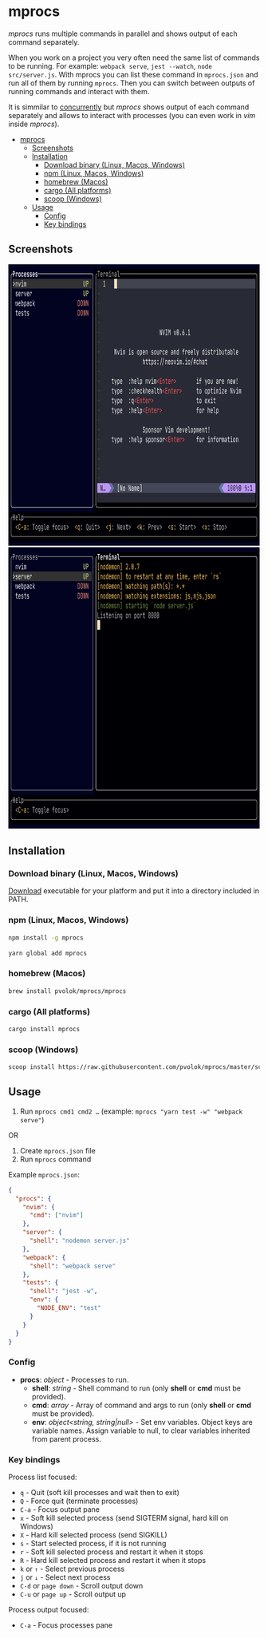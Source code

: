 # mprocs

_mprocs_ runs multiple commands in parallel and shows output of each command
separately.

When you work on a project you very often need the same list of commands to be
running. For example: `webpack serve`, `jest --watch`, `node src/server.js`.
With mprocs you can list these command in `mprocs.json` and run all of them by
running `mprocs`. Then you can switch between outputs of running commands and
interact with them.

It is simmilar to
[concurrently](https://github.com/open-cli-tools/concurrently) but _mprocs_
shows output of each command separately and allows to interact with processes
(you can even work in _vim_ inside _mprocs_).

<!--ts-->
* [mprocs](#mprocs)
   * [Screenshots](#screenshots)
   * [Installation](#installation)
      * [Download binary (Linux, Macos, Windows)](#download-binary-linux-macos-windows)
      * [npm (Linux, Macos, Windows)](#npm-linux-macos-windows)
      * [homebrew (Macos)](#homebrew-macos)
      * [cargo (All platforms)](#cargo-all-platforms)
      * [scoop (Windows)](#scoop-windows)
   * [Usage](#usage)
      * [Config](#config)
      * [Key bindings](#key-bindings)

<!-- Created by https://github.com/ekalinin/github-markdown-toc -->
<!-- Added by: pvolok, at: Fri May 20 00:30:56 +07 2022 -->

<!--te-->

## Screenshots

<img src="img/screenshot1.png" width="889" height="564" />
<img src="img/screenshot2.png" width="889" height="564" />

## Installation

### Download binary (Linux, Macos, Windows)

[Download](https://github.com/pvolok/mprocs/releases) executable for your
platform and put it into a directory included in PATH.

### npm (Linux, Macos, Windows)

```sh
npm install -g mprocs
```

```sh
yarn global add mprocs
```

### homebrew (Macos)

```sh
brew install pvolok/mprocs/mprocs
```

### cargo (All platforms)

```sh
cargo install mprocs
```

### scoop (Windows)

```sh
scoop install https://raw.githubusercontent.com/pvolok/mprocs/master/scoop.json
```

## Usage

1. Run `mprocs cmd1 cmd2 …` (example: `mprocs "yarn test -w" "webpack serve"`)

OR

1. Create `mprocs.json` file
2. Run `mprocs` command

Example `mprocs.json`:

```json
{
  "procs": {
    "nvim": {
      "cmd": ["nvim"]
    },
    "server": {
      "shell": "nodemon server.js"
    },
    "webpack": {
      "shell": "webpack serve"
    },
    "tests": {
      "shell": "jest -w",
      "env": {
        "NODE_ENV": "test"
      }
    }
  }
}
```

### Config

- **procs**: _object_ - Processes to run.
  - **shell**: _string_ - Shell command to run (only **shell** or **cmd** must
    be provided).
  - **cmd**: _array<string>_ - Array of command and args to run (only **shell**
    or **cmd** must be provided).
  - **env**: _object<string, string|null>_ - Set env variables. Object keys are
    variable names. Assign variable to null, to clear variables inherited from
    parent process.

### Key bindings

Process list focused:

- `q` - Quit (soft kill processes and wait then to exit)
- `Q` - Force quit (terminate processes)
- `C-a` - Focus output pane
- `x` - Soft kill selected process (send SIGTERM signal, hard kill on Windows)
- `X` - Hard kill selected process (send SIGKILL)
- `s` - Start selected process, if it is not running
- `r` - Soft kill selected process and restart it when it stops
- `R` - Hard kill selected process and restart it when it stops
- `k` or `↑` - Select previous process
- `j` or `↓` - Select next process
- `C-d` or `page down` - Scroll output down
- `C-u` or `page up` - Scroll output up

Process output focused:

- `C-a` - Focus processes pane
